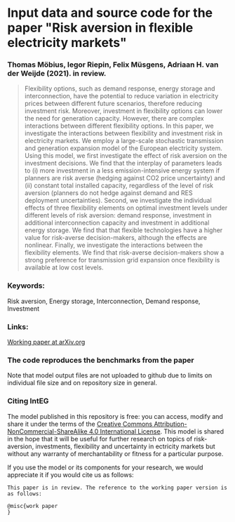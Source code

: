 # Input data and source code for the paper "Risk aversion in flexible electricity markets"

### Thomas Möbius, Iegor Riepin, Felix Müsgens, Adriaan H. van der Weijde (2021). in review.

> Flexibility options, such as demand response, energy storage and interconnection, have the potential to reduce variation in electricity prices between different future scenarios, therefore reducing investment risk. Moreover, investment in flexibility options can lower the need for generation capacity. However, there are complex interactions between different flexibility options. In this paper, we investigate the interactions between flexibility and investment risk in electricity markets. We employ a large-scale stochastic transmission and generation expansion model of the European electricity system. Using this model, we first investigate the effect of risk aversion on the investment decisions. We find that the interplay of parameters leads to (i) more investment in a less emission-intensive energy system if planners are risk averse (hedging against CO2 price uncertainty) and (ii) constant total installed capacity, regardless of the level of risk aversion (planners do not hedge against demand and RES deployment uncertainties). Second, we investigate the individual effects of three flexibility elements on optimal investment levels under different levels of risk aversion: demand response, investment in additional interconnection capacity and investment in additional energy storage. We find that that flexible technologies have a higher value for risk-averse decision-makers, although the effects are nonlinear. Finally, we investigate the interactions between the flexibility elements. We find that risk-averse decision-makers show a strong preference for transmission grid expansion once flexibility is available at low cost levels.

### Keywords:
 Risk aversion, Energy storage, Interconnection, Demand response, Investment
 
### Links: 
[Working paper at arXiv.org](...)

### The code reproduces the benchmarks from the paper 
Note that model output files are not uploaded to github due to limits on individual file size and on repository size in general. 

### Citing IntEG

The model published in this repository is free: you can access, modify and share it under the terms of the <a rel="license" href="http://creativecommons.org/licenses/by-nc-sa/4.0/">Creative Commons Attribution-NonCommercial-ShareAlike 4.0 International License</a>. This model is shared in the hope that it will be useful for further research on topics of risk-aversion, investments, flexibility and uncertainty in ectricity markets but without any warranty of merchantability or fitness for a particular purpose. 

If you use the model or its components for your research, we would appreciate it if you
would cite us as follows:
```
This paper is in review. The reference to the working paper version is as follows:

@misc{work paper
}
```
